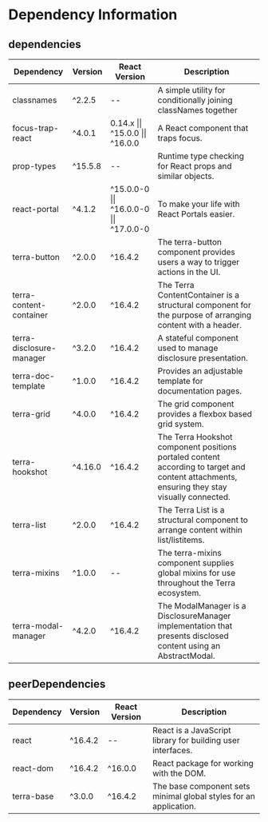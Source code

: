 # Dependency Information

## dependencies
| Dependency | Version | React Version | Description |
|-|-|-|-|
| classnames | ^2.2.5 | -- | A simple utility for conditionally joining classNames together |
| focus-trap-react | ^4.0.1 | 0.14.x \|\| ^15.0.0 \|\| ^16.0.0 | A React component that traps focus. |
| prop-types | ^15.5.8 | -- | Runtime type checking for React props and similar objects. |
| react-portal | ^4.1.2 | ^15.0.0-0 \|\| ^16.0.0-0 \|\| ^17.0.0-0 | To make your life with React Portals easier. |
| terra-button | ^2.0.0 | ^16.4.2 | The terra-button component provides users a way to trigger actions in the UI. |
| terra-content-container | ^2.0.0 | ^16.4.2 | The Terra ContentContainer is a structural component for the purpose of arranging content with a header. |
| terra-disclosure-manager | ^3.2.0 | ^16.4.2 | A stateful component used to manage disclosure presentation. |
| terra-doc-template | ^1.0.0 | ^16.4.2 | Provides an adjustable template for documentation pages. |
| terra-grid | ^4.0.0 | ^16.4.2 | The grid component provides a flexbox based grid system. |
| terra-hookshot | ^4.16.0 | ^16.4.2 | The Terra Hookshot component positions portaled content according to target and content attachments, ensuring they stay visually connected. |
| terra-list | ^2.0.0 | ^16.4.2 | The Terra List is a structural component to arrange content within list/listitems. |
| terra-mixins | ^1.0.0 | -- | The terra-mixins component supplies global mixins for use throughout the Terra ecosystem. |
| terra-modal-manager | ^4.2.0 | ^16.4.2 | The ModalManager is a DisclosureManager implementation that presents disclosed content using an AbstractModal. |

## peerDependencies
| Dependency | Version | React Version | Description |
|-|-|-|-|
| react | ^16.4.2 | -- | React is a JavaScript library for building user interfaces. |
| react-dom | ^16.4.2 | ^16.0.0 | React package for working with the DOM. |
| terra-base | ^3.0.0 | ^16.4.2 | The base component sets minimal global styles for an application. |

